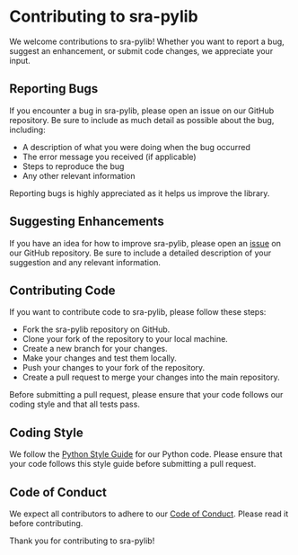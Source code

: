 # Contributing to sra-pylib

We welcome contributions to sra-pylib! Whether you want to report a bug, suggest an enhancement, or submit code changes, we appreciate your input.

## Reporting Bugs

If you encounter a bug in sra-pylib, please open an issue on our GitHub repository. Be sure to include as much detail as possible about the bug, including:

- A description of what you were doing when the bug occurred
- The error message you received (if applicable)
- Steps to reproduce the bug
- Any other relevant information

Reporting bugs is highly appreciated as it helps us improve the library.

## Suggesting Enhancements

If you have an idea for how to improve sra-pylib, please open an [issue](https://github.com/Sayad-Uddin-Tahsin/sra-pylib/issues) on our GitHub repository. Be sure to include a detailed description of your suggestion and any relevant information.

## Contributing Code

If you want to contribute code to sra-pylib, please follow these steps:

- Fork the sra-pylib repository on GitHub.
- Clone your fork of the repository to your local machine.
- Create a new branch for your changes.
- Make your changes and test them locally.
- Push your changes to your fork of the repository.
- Create a pull request to merge your changes into the main repository.

Before submitting a pull request, please ensure that your code follows our coding style and that all tests pass.

## Coding Style

We follow the [Python Style Guide](https://peps.python.org/pep-0008/) for our Python code. Please ensure that your code follows this style guide before submitting a pull request.

## Code of Conduct

We expect all contributors to adhere to our [Code of Conduct](https://github.com/Sayad-Uddin-Tahsin/sra-pylib/blob/main/CODE_OF_CONDUCT.md). Please read it before contributing.

Thank you for contributing to sra-pylib!
